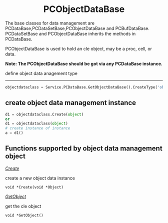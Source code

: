 <h1 align="center">PCObjectDataBase</h1>

The base classes for data management are PCDataBase,PCDataSetBase,PCObjectDataBase and PCBufDataBase. PCDataSetBase and PCObjectDataBase inherits the methods in PCDataBase.   

PCObjectDataBase is used to hold an cle object, may be a proc, cell, or data.

**Note: The PCObjectDataBase should be got via any PCDataBase instance.**

define object data anagement type

------

```python
objectdataclass = Service.PCDataBase.GetObjectDataBase().CreateType('objectdataclass')
```

create object data management instance
------

```python
d1 = objectdataclass.Create(object)
or
d1 = objectdataclass(object)
# create instance of instance
a = d1()
```

Functions supported by object data management object
------

*[Create](#)*

create a new object data instance

`void *Create(void *Object)`

*[GetObject](#)*

get the cle object

`void *GetObject()`







